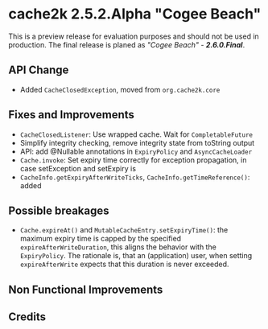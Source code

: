 # cache2k 2.5.2.Alpha "Cogee Beach"

This is a preview release for evaluation purposes and should not be used in production.
The final release is planed as *"Cogee Beach" - **2.6.0.Final***.

## API Change

- Added `CacheClosedException`, moved from `org.cache2k.core`

## Fixes and Improvements

- `CacheClosedListener`: Use wrapped cache. Wait for `CompletableFuture`
- Simplify integrity checking, remove integrity state from toString output
- API: add @Nullable annotations in `ExpiryPolicy` and `AsyncCacheLoader` 
- `Cache.invoke`: Set expiry time correctly for exception propagation, in case 
  setException and setExpiry is 
- `CacheInfo.getExpiryAfterWriteTicks`, `CacheInfo.getTimeReference()`: added 

## Possible breakages

- `Cache.expireAt()` and `MutableCacheEntry.setExpiryTime()`: the maximum expiry time is capped by
  the specified `expireAfterWriteDuration`, this aligns the behavior with the `ExpiryPolicy`.
  The rationale is, that an (application) user, when setting `expireAfterWrite` expects that
  this duration is never exceeded.

## Non Functional Improvements


## Credits

